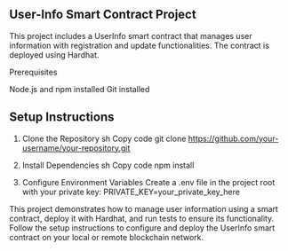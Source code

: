 ## User-Info Smart Contract Project

This project includes a UserInfo smart contract that manages user information with registration and update functionalities. The contract is deployed using Hardhat.

Prerequisites

Node.js and npm installed
Git installed

## Setup Instructions

1. Clone the Repository
sh
Copy code
git clone https://github.com/your-username/your-repository.git

2. Install Dependencies
sh
Copy code
npm install
3. Configure Environment Variables
Create a .env file in the project root with your private key:
PRIVATE_KEY=your_private_key_here


This project demonstrates how to manage user information using a smart contract, deploy it with Hardhat, and run tests to ensure its functionality. Follow the setup instructions to configure and deploy the UserInfo smart contract on your local or remote blockchain network.
